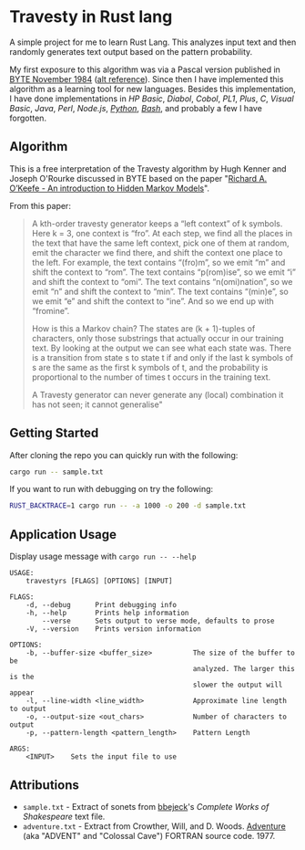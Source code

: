 # Travesty in Rust lang

A simple project for me to learn Rust Lang.  This analyzes input text and then
randomly generates text output based on the pattern probability.

My first exposure to this algorithm was via a Pascal version published in
[BYTE November 1984](https://www.scribd.com/doc/99613420/Travesty-in-Byte)
([alt reference](https://archive.org/stream/byte-magazine-1984-11/1984_11_BYTE_09-12_New_Chips#page/n129/mode/2up)).
Since then I have implemented this algorithm as a learning tool for new
languages. Besides this implementation, I have done implementations in
*HP Basic*,
*Diabol*,
*Cobol*,
*PL1*,
*Plus*,
*C*,
*Visual Basic*,
*Java*,
*Perl*,
*Node.js*,
[*Python*](https://github.com/rodneyshupe/travestypy),
[*Bash*](https://github.com/rodneyshupe/travestysh),
and probably a few I have forgotten.

## Algorithm

This is a free interpretation of the Travesty algorithm by Hugh Kenner and
Joseph O'Rourke discussed in BYTE based on the paper
"[Richard A. O’Keefe - An introduction to Hidden Markov Models](www.cs.otago.ac.nz/cosc348/hmm/hmm.pdf)".

From this paper:
> A kth-order travesty generator keeps a “left context” of k symbols. Here
> k = 3, one context is “fro”. At each step, we find all the places in the
> text that have the same left context, pick one of them at random, emit the
> character we find there, and shift the context one place to the left. For
> example, the text contains “(fro)m”, so we emit “m” and shift the context
> to “rom”. The text contains “p(rom)ise”, so we emit “i” and shift the
> context to “omi”. The text contains “n(omi)nation”, so we emit “n” and shift
> the context to “min”. The text contains “(min)e”, so we emit “e” and shift
> the context to “ine”. And so we end up with “fromine”.
>
> How is this a Markov chain? The states are (k + 1)-tuples of characters,
> only those substrings that actually occur in our training text. By looking
> at the output we can see what each state was. There is a transition from
> state s to state t if and only if the last k symbols of s are the same as
> the first k symbols of t, and the probability is proportional to the number
> of times t occurs in the training text.
>
> A Travesty generator can never generate any (local) combination it has not
> seen; it cannot generalise"

## Getting Started

After cloning the repo you can quickly run with the following:
```sh
cargo run -- sample.txt
```

If you want to run with debugging on try the following:
```sh
RUST_BACKTRACE=1 cargo run -- -a 1000 -o 200 -d sample.txt
```

## Application Usage

Display usage message with `cargo run -- --help`

```
USAGE:
    travestyrs [FLAGS] [OPTIONS] [INPUT]

FLAGS:
    -d, --debug      Print debugging info
    -h, --help       Prints help information
        --verse      Sets output to verse mode, defaults to prose
    -V, --version    Prints version information

OPTIONS:
    -b, --buffer-size <buffer_size>          The size of the buffer to be
                                             analyzed. The larger this is the
                                             slower the output will appear
    -l, --line-width <line_width>            Approximate line length to output
    -o, --output-size <out_chars>            Number of characters to output
    -p, --pattern-length <pattern_length>    Pattern Length

ARGS:
    <INPUT>    Sets the input file to use
```

## Attributions
* `sample.txt` - Extract of sonets from
  [bbejeck](https://github.com/bbejeck/hadoop-algorithms/blob/master/src/shakespeare.txt)'s
  *Complete Works of Shakespeare* text file.
* `adventure.txt` - Extract from Crowther, Will, and D. Woods.
  [Adventure](http://mirror.ifarchive.org/if-archive/games/source/adv350-pdp10.tar.gz)
  (aka "ADVENT" and "Colossal Cave") FORTRAN source code. 1977.
